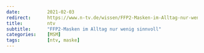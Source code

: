```yaml
---
date:          2021-02-03
redirect:      https://www.n-tv.de/wissen/FFP2-Masken-im-Alltag-nur-wenig-sinnvoll-article22336308.html
title:         ntv
subtitle:      "FFP2-Masken im Alltag nur wenig sinnvoll"
categories:    [MSM]
tags:          [ntv, maske]
---
```

